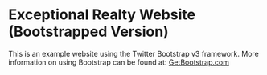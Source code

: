 # Exceptional Realty Website (Bootstrapped Version)

This is an example website using the Twitter Bootstrap v3 framework.
More information on using Bootstrap can be found at: [GetBootstrap.com](https://getbootstrap.com)
